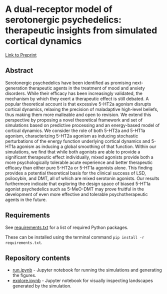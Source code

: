 # A dual-receptor model of serotonergic psychedelics: therapeutic insights from simulated cortical dynamics

[Link to Preprint](https://www.biorxiv.org/content/10.1101/2024.04.12.589282v1)

## Abstract

Serotonergic psychedelics have been identified as promising next-generation therapeutic agents in the treatment of mood and anxiety disorders. While their efficacy has been increasingly validated, the mechanism by which they exert a therapeutic effect is still debated. A popular theoretical account is that excessive 5-HT2a agonism disrupts cortical dynamics, relaxing the precision of maladaptive high-level beliefs, thus making them more malleable and open to revision. We extend this perspective by proposing a novel theoretical framework and set of simulations based on predictive processing and an energy-based model of cortical dynamics. We consider the role of both 5-HT2a and 5-HT1a agonism, characterizing 5-HT2a agonism as inducing stochastic perturbations of the energy function underlying cortical dynamics and 5-HT1a agonism as inducing a global smoothing of that function. Within our simulations, we find that while both agonists are able to provide a significant therapeutic effect individually, mixed agonists provide both a more psychologically tolerable acute experience and better therapeutic efficacy than either pure 5-HT2a or 5-HT1a agonists alone. This finding provides a potential theoretical basis for the clinical success of LSD, psilocybin, and DMT, all of which are mixed serotonin agonists. Our results furthermore indicate that exploring the design space of biased 5-HT1a agonist psychedelics such as 5-MeO-DMT may prove fruitful in the development of even more effective and tolerable psychotherapeutic agents in the future.

## Requirements

See [requirements.txt](./requirements.txt) for a list of required Python packages. 

These can be installed using the terminal command `pip install -r requirements.txt`.

## Repository contents

* [run.ipynb](./run.ipynb) - Jupyter notebook for running the simulations and generating the figures.
* [explore.ipynb](./explore.ipynb) - Jupyter notebook for visually inspecting landscapes generated by the simulation.
